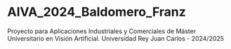 # AIVA_2024_Baldomero_Franz
Proyecto para Aplicaciones Industriales y Comerciales de Máster Universitario en Visión Artificial. Universidad Rey Juan Carlos - 2024/2025
